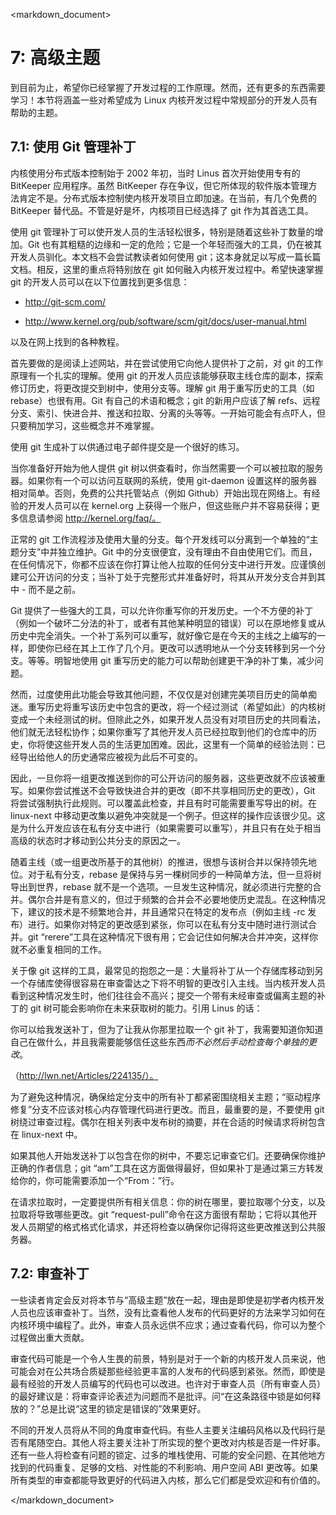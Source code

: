 <markdown_document>

# 7: 高级主题

到目前为止，希望你已经掌握了开发过程的工作原理。然而，还有更多的东西需要学习！本节将涵盖一些对希望成为 Linux 内核开发过程中常规部分的开发人员有帮助的主题。

## 7.1: 使用 Git 管理补丁

内核使用分布式版本控制始于 2002 年初，当时 Linus 首次开始使用专有的 BitKeeper 应用程序。虽然 BitKeeper 存在争议，但它所体现的软件版本管理方法肯定不是。分布式版本控制使内核开发项目立即加速。在当前，有几个免费的 BitKeeper 替代品。不管是好是坏，内核项目已经选择了 git 作为其首选工具。

使用 git 管理补丁可以使开发人员的生活轻松很多，特别是随着这些补丁数量的增加。Git 也有其粗糙的边缘和一定的危险；它是一个年轻而强大的工具，仍在被其开发人员驯化。本文档不会尝试教读者如何使用 git；这本身就足以写成一篇长篇文档。相反，这里的重点将特别放在 git 如何融入内核开发过程中。希望快速掌握 git 的开发人员可以在以下位置找到更多信息：

- http://git-scm.com/

- http://www.kernel.org/pub/software/scm/git/docs/user-manual.html

以及在网上找到的各种教程。

首先要做的是阅读上述网站，并在尝试使用它向他人提供补丁之前，对 git 的工作原理有一个扎实的理解。使用 git 的开发人员应该能够获取主线仓库的副本，探索修订历史，将更改提交到树中，使用分支等。理解 git 用于重写历史的工具（如 rebase）也很有用。Git 有自己的术语和概念；git 的新用户应该了解 refs、远程分支、索引、快进合并、推送和拉取、分离的头等等。一开始可能会有点吓人，但只要稍加学习，这些概念并不难掌握。

使用 git 生成补丁以供通过电子邮件提交是一个很好的练习。

当你准备好开始为他人提供 git 树以供查看时，你当然需要一个可以被拉取的服务器。如果你有一个可以访问互联网的系统，使用 git-daemon 设置这样的服务器相对简单。否则，免费的公共托管站点（例如 Github）开始出现在网络上。有经验的开发人员可以在 kernel.org 上获得一个账户，但这些账户并不容易获得；更多信息请参阅 http://kernel.org/faq/。

正常的 git 工作流程涉及使用大量的分支。每个开发线可以分离到一个单独的“主题分支”中并独立维护。Git 中的分支很便宜，没有理由不自由使用它们。而且，在任何情况下，你都不应该在你打算让他人拉取的任何分支中进行开发。应谨慎创建可公开访问的分支；当补丁处于完整形式并准备好时，将其从开发分支合并到其中 - 而不是之前。

Git 提供了一些强大的工具，可以允许你重写你的开发历史。一个不方便的补丁（例如一个破坏二分法的补丁，或者有其他某种明显的错误）可以在原地修复或从历史中完全消失。一个补丁系列可以重写，就好像它是在今天的主线之上编写的一样，即使你已经在其上工作了几个月。更改可以透明地从一个分支转移到另一个分支。等等。明智地使用 git 重写历史的能力可以帮助创建更干净的补丁集，减少问题。

然而，过度使用此功能会导致其他问题，不仅仅是对创建完美项目历史的简单痴迷。重写历史将重写该历史中包含的更改，将一个经过测试（希望如此）的内核树变成一个未经测试的树。但除此之外，如果开发人员没有对项目历史的共同看法，他们就无法轻松协作；如果你重写了其他开发人员已经拉取到他们的仓库中的历史，你将使这些开发人员的生活更加困难。因此，这里有一个简单的经验法则：已经导出给他人的历史通常应被视为此后不可变的。

因此，一旦你将一组更改推送到你的可公开访问的服务器，这些更改就不应该被重写。如果你尝试推送不会导致快进合并的更改（即不共享相同历史的更改），Git 将尝试强制执行此规则。可以覆盖此检查，并且有时可能需要重写导出的树。在 linux-next 中移动更改集以避免冲突就是一个例子。但这样的操作应该很少见。这是为什么开发应该在私有分支中进行（如果需要可以重写），并且只有在处于相当高级的状态时才移动到公共分支的原因之一。

随着主线（或一组更改所基于的其他树）的推进，很想与该树合并以保持领先地位。对于私有分支，rebase 是保持与另一棵树同步的一种简单方法，但一旦将树导出到世界，rebase 就不是一个选项。一旦发生这种情况，就必须进行完整的合并。偶尔合并是有意义的，但过于频繁的合并会不必要地使历史混乱。在这种情况下，建议的技术是不频繁地合并，并且通常只在特定的发布点（例如主线 -rc 发布）进行。如果你对特定的更改感到紧张，你可以在私有分支中随时进行测试合并。git “rerere”工具在这种情况下很有用；它会记住如何解决合并冲突，这样你就不必重复相同的工作。

关于像 git 这样的工具，最常见的抱怨之一是：大量将补丁从一个存储库移动到另一个存储库使得很容易在审查雷达之下将不明智的更改引入主线。当内核开发人员看到这种情况发生时，他们往往会不高兴；提交一个带有未经审查或偏离主题的补丁的 git 树可能会影响你在未来获取树的能力。引用 Linus 的话：

你可以给我发送补丁，但为了让我从你那里拉取一个 git 补丁，我需要知道你知道自己在做什么，并且我需要能够信任这些东西*而不必然后手动检查每个单独的更改*。

（http://lwn.net/Articles/224135/）。

为了避免这种情况，确保给定分支中的所有补丁都紧密围绕相关主题；“驱动程序修复”分支不应该对核心内存管理代码进行更改。而且，最重要的是，不要使用 git 树绕过审查过程。偶尔在相关列表中发布树的摘要，并在合适的时候请求将树包含在 linux-next 中。

如果其他人开始发送补丁以包含在你的树中，不要忘记审查它们。还要确保你维护正确的作者信息；git “am”工具在这方面做得最好，但如果补丁是通过第三方转发给你的，你可能需要添加一个“From：”行。

在请求拉取时，一定要提供所有相关信息：你的树在哪里，要拉取哪个分支，以及拉取将导致哪些更改。git “request-pull”命令在这方面很有帮助；它将以其他开发人员期望的格式格式化请求，并还将检查以确保你记得将这些更改推送到公共服务器。

## 7.2: 审查补丁

一些读者肯定会反对将本节与“高级主题”放在一起，理由是即使是初学者内核开发人员也应该审查补丁。当然，没有比查看他人发布的代码更好的方法来学习如何在内核环境中编程了。此外，审查人员永远供不应求；通过查看代码，你可以为整个过程做出重大贡献。

审查代码可能是一个令人生畏的前景，特别是对于一个新的内核开发人员来说，他可能会对在公共场合质疑那些经验更丰富的人发布的代码感到紧张。然而，即使是最有经验的开发人员编写的代码也可以改进。也许对于审查人员（所有审查人员）的最好建议是：将审查评论表述为问题而不是批评。问“在这条路径中锁是如何释放的？”总是比说“这里的锁定是错误的”效果更好。

不同的开发人员将从不同的角度审查代码。有些人主要关注编码风格以及代码行是否有尾随空白。其他人将主要关注补丁所实现的整个更改对内核是否是一件好事。还有一些人将检查有问题的锁定、过多的堆栈使用、可能的安全问题、在其他地方找到的代码重复、足够的文档、对性能的不利影响、用户空间 ABI 更改等。如果所有类型的审查都能导致更好的代码进入内核，那么它们都是受欢迎和有价值的。

</markdown_document>